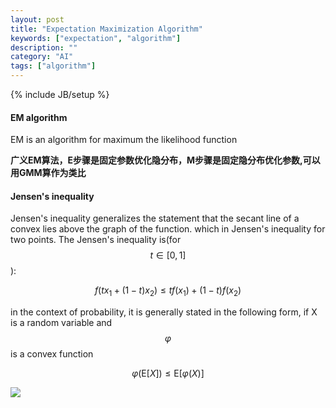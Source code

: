 ```yaml
---
layout: post
title: "Expectation Maximization Algorithm"
keywords: ["expectation", "algorithm"]
description: ""
category: "AI"
tags: ["algorithm"]
---
```

{% include JB/setup %}



#### EM algorithm

EM is an algorithm for maximum the likelihood function

**广义EM算法，E步骤是固定参数优化隐分布，M步骤是固定隐分布优化参数,可以用GMM算作为类比**

#### Jensen's inequality
Jensen's inequality generalizes the statement that the secant line of a convex lies above the graph of the function.
which in Jensen's inequality for two points. The Jensen's inequality is(for $$t\in[0,1]$$):



$$
f\left(t x_{1}+(1-t) x_{2}\right) \leq t f\left(x_{1}\right)+(1-t) f\left(x_{2}\right)
$$

in the context of probability, it is generally stated in the following form, if X is a random variable and 
$$\varphi$$ is a convex function

$$
\varphi(\mathrm{E}[X]) \leq \mathrm{E}[\varphi(X)]
$$

<img src="{{IMAGE_PATH}}/convex.png" height="" width="" />


